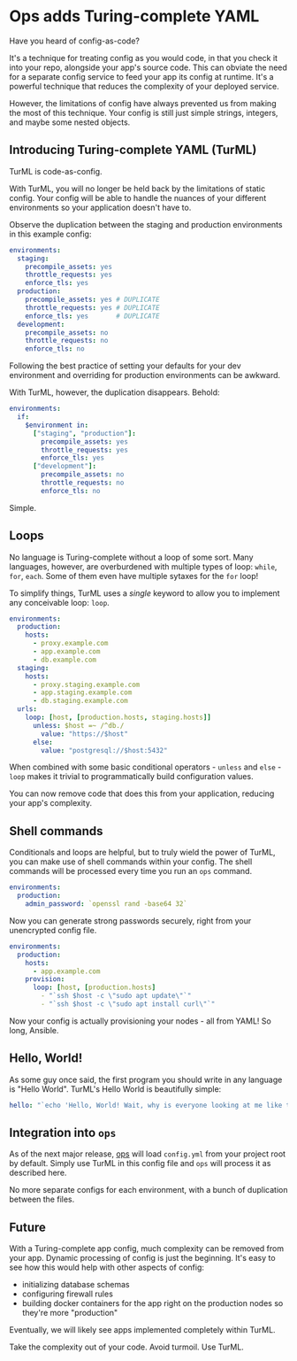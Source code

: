 # Ops adds Turing-complete YAML

Have you heard of config-as-code?

It's a technique for treating config as you would code, in that you check it into your repo, alongside your app's source code. This can obviate the need for a separate config service to feed your app its config at runtime. It's a powerful technique that reduces the complexity of your deployed service.

However, the limitations of config have always prevented us from making the most of this technique. Your config is still just simple strings, integers, and maybe some nested objects.

## Introducing Turing-complete YAML (TurML)

TurML is code-as-config.

With TurML, you will no longer be held back by the limitations of static config. Your config will be able to handle the nuances of your different environments so your application doesn't have to.

Observe the duplication between the staging and production environments in this example config:

```yaml
environments:
  staging:
    precompile_assets: yes
    throttle_requests: yes
    enforce_tls: yes
  production:
    precompile_assets: yes # DUPLICATE
    throttle_requests: yes # DUPLICATE
    enforce_tls: yes       # DUPLICATE
  development:
    precompile_assets: no
    throttle_requests: no
    enforce_tls: no
```

Following the best practice of setting your defaults for your dev environment and overriding for production environments can be awkward.

With TurML, however, the duplication disappears. Behold:

```yaml
environments:
  if:
    $environment in:
      ["staging", "production"]:
        precompile_assets: yes
        throttle_requests: yes
        enforce_tls: yes
      ["development"]:
        precompile_assets: no
        throttle_requests: no
        enforce_tls: no
```

Simple.

## Loops

No language is Turing-complete without a loop of some sort. Many languages, however, are overburdened with multiple types of loop: `while`, `for`, `each`. Some of them even have multiple sytaxes for the `for` loop!

To simplify things, TurML uses a _single_ keyword to allow you to implement any conceivable loop: `loop`.

```yaml
environments:
  production:
    hosts:
      - proxy.example.com
      - app.example.com
      - db.example.com
  staging:
    hosts:
      - proxy.staging.example.com
      - app.staging.example.com
      - db.staging.example.com
  urls:
    loop: [host, [production.hosts, staging.hosts]]
      unless: $host =~ /^db./
        value: "https://$host"
      else:
        value: "postgresql://$host:5432"
```

When combined with some basic conditional operators - `unless` and `else` - `loop` makes it trivial to programmatically build configuration values.

You can now remove code that does this from your application, reducing your app's complexity.

## Shell commands

Conditionals and loops are helpful, but to truly wield the power of TurML, you can make use of shell commands within your config. The shell commands will be processed every time you run an `ops` command.

```yaml
environments:
  production:
    admin_password: `openssl rand -base64 32`
```

Now you can generate strong passwords securely, right from your unencrypted config file.

```yaml
environments:
  production:
    hosts:
      - app.example.com
    provision: 
      loop: [host, [production.hosts]
        - "`ssh $host -c \"sudo apt update\"`"
        - "`ssh $host -c \"sudo apt install curl\"`"
```

Now your config is actually provisioning your nodes - all from YAML! So long, Ansible.

## Hello, World!

As some guy once said, the first program you should write in any language is "Hello World". TurML's Hello World is beautifully simple:

```yaml
hello: "`echo 'Hello, World! Wait, why is everyone looking at me like that?'`"
```

## Integration into `ops`

As of the next major release, [ops](https://github.com/nickthecook/ops) will load `config.yml` from your project root by default. Simply use TurML in this config file and `ops` will process it as described here.

No more separate configs for each environment, with a bunch of duplication between the files.

## Future

With a Turing-complete app config, much complexity can be removed from your app. Dynamic processing of config is just the beginning. It's easy to see how this would help with other aspects of config:

- initializing database schemas
- configuring firewall rules
- building docker containers for the app right on the production nodes so they're more "production"

Eventually, we will likely see apps implemented completely within TurML.

Take the complexity out of your code. Avoid turmoil. Use TurML.
